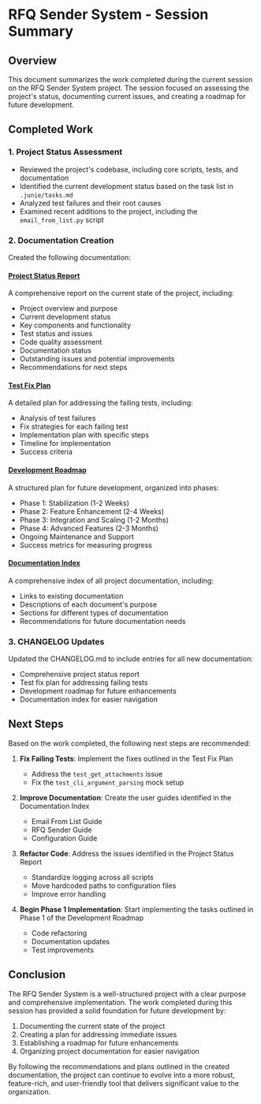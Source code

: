 # RFQ Sender System - Session Summary

## Overview
This document summarizes the work completed during the current session on the RFQ Sender System project. The session focused on assessing the project's status, documenting current issues, and creating a roadmap for future development.

## Completed Work

### 1. Project Status Assessment
- Reviewed the project's codebase, including core scripts, tests, and documentation
- Identified the current development status based on the task list in `.junie/tasks.md`
- Analyzed test failures and their root causes
- Examined recent additions to the project, including the `email_from_list.py` script

### 2. Documentation Creation
Created the following documentation:

#### [Project Status Report](PROJECT_STATUS.md)
A comprehensive report on the current state of the project, including:
- Project overview and purpose
- Current development status
- Key components and functionality
- Test status and issues
- Code quality assessment
- Documentation status
- Outstanding issues and potential improvements
- Recommendations for next steps

#### [Test Fix Plan](TEST_FIX_PLAN.md)
A detailed plan for addressing the failing tests, including:
- Analysis of test failures
- Fix strategies for each failing test
- Implementation plan with specific steps
- Timeline for implementation
- Success criteria

#### [Development Roadmap](DEVELOPMENT_ROADMAP.md)
A structured plan for future development, organized into phases:
- Phase 1: Stabilization (1-2 Weeks)
- Phase 2: Feature Enhancement (2-4 Weeks)
- Phase 3: Integration and Scaling (1-2 Months)
- Phase 4: Advanced Features (2-3 Months)
- Ongoing Maintenance and Support
- Success metrics for measuring progress

#### [Documentation Index](DOCUMENTATION_INDEX.md)
A comprehensive index of all project documentation, including:
- Links to existing documentation
- Descriptions of each document's purpose
- Sections for different types of documentation
- Recommendations for future documentation needs

### 3. CHANGELOG Updates
Updated the CHANGELOG.md to include entries for all new documentation:
- Comprehensive project status report
- Test fix plan for addressing failing tests
- Development roadmap for future enhancements
- Documentation index for easier navigation

## Next Steps

Based on the work completed, the following next steps are recommended:

1. **Fix Failing Tests**: Implement the fixes outlined in the Test Fix Plan
   - Address the `test_get_attachments` issue
   - Fix the `test_cli_argument_parsing` mock setup

2. **Improve Documentation**: Create the user guides identified in the Documentation Index
   - Email From List Guide
   - RFQ Sender Guide
   - Configuration Guide

3. **Refactor Code**: Address the issues identified in the Project Status Report
   - Standardize logging across all scripts
   - Move hardcoded paths to configuration files
   - Improve error handling

4. **Begin Phase 1 Implementation**: Start implementing the tasks outlined in Phase 1 of the Development Roadmap
   - Code refactoring
   - Documentation updates
   - Test improvements

## Conclusion

The RFQ Sender System is a well-structured project with a clear purpose and comprehensive implementation. The work completed during this session has provided a solid foundation for future development by:

1. Documenting the current state of the project
2. Creating a plan for addressing immediate issues
3. Establishing a roadmap for future enhancements
4. Organizing project documentation for easier navigation

By following the recommendations and plans outlined in the created documentation, the project can continue to evolve into a more robust, feature-rich, and user-friendly tool that delivers significant value to the organization.
